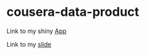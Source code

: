 # cousera-data-product

Link to my shiny [App](https://haivo.shinyapps.io/Billboard-performers/)

Link to my [slide](https://vohai611.github.io/cousera-data-product/#1)
